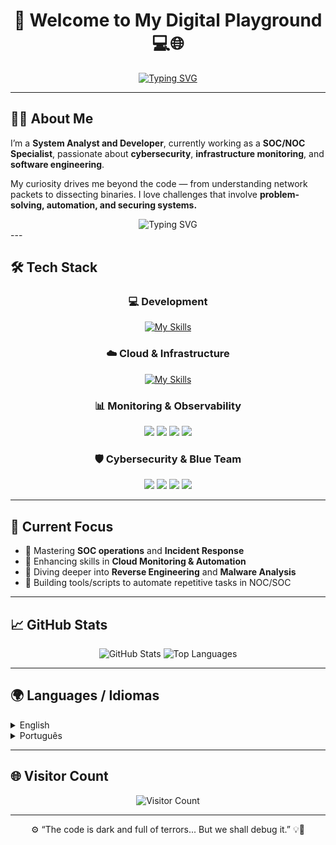 <div align="center">


# 🚀 Welcome to My Digital Playground 💻🌐

[![Typing SVG](https://readme-typing-svg.herokuapp.com?font=Fira+Code&pause=1000&center=true&vCenter=true&width=500&lines=System+Analyst+%26+Developer;SOC+%2F+NOC+Specialist;Cybersecurity+Enthusiast;Lifelong+Learner+%F0%9F%92%AA)](https://git.io/typing-svg)

</div>

---

## 🕵️‍♂️ About Me

I’m a **System Analyst and Developer**, currently working as a **SOC/NOC Specialist**, passionate about **cybersecurity**, **infrastructure monitoring**, and **software engineering**.

My curiosity drives me beyond the code — from understanding network packets to dissecting binaries. I love challenges that involve **problem-solving, automation, and securing systems.**  

<div align="center">

<img src="https://readme-typing-svg.herokuapp.com?font=Fira+Code&weight=600&size=22&duration=4000&pause=1000&color=00F5D4&center=true&vCenter=true&multiline=true&repeat=true&width=700&lines=System+Analyst+%7C+Developer+%7C+SOC+%2F+NOC+Specialist;Cybersecurity+%7C+Cloud+%7C+Monitoring+%7C+Automation;Curiosity-Driven+%7C+Lifelong+Learner+%F0%9F%92%AA" alt="Typing SVG" />

</div>
---

## 🛠️ Tech Stack

<div align="center">

### 💻 Development  
[![My Skills](https://skillicons.dev/icons?i=java,python,c,cpp,php,js,nodejs,html,css)](https://skillicons.dev)

### ☁️ Cloud & Infrastructure  
[![My Skills](https://skillicons.dev/icons?i=docker,aws,azure,linux,powershell,bash)](https://skillicons.dev)

### 📊 Monitoring & Observability  
<img src="https://img.shields.io/badge/Grafana-F46800?style=for-the-badge&logo=grafana&logoColor=white"/> 
<img src="https://img.shields.io/badge/Prometheus-E6522C?style=for-the-badge&logo=prometheus&logoColor=white"/>
<img src="https://img.shields.io/badge/Elastic-005571?style=for-the-badge&logo=elastic&logoColor=white"/>
<img src="https://img.shields.io/badge/Zabbix-DC2A2A?style=for-the-badge&logo=zabbix&logoColor=white"/>

### 🛡️ Cybersecurity & Blue Team  
<img src="https://img.shields.io/badge/Wireshark-1679A7?style=for-the-badge&logo=wireshark&logoColor=white"/> 
<img src="https://img.shields.io/badge/Nmap-214C5E?style=for-the-badge&logo=data:image/svg+xml;base64,&logoColor=white"/>
<img src="https://img.shields.io/badge/Reverse_Engineering-000000?style=for-the-badge&logo=protonmail&logoColor=white"/>
<img src="https://img.shields.io/badge/Assembly-007ACC?style=for-the-badge&logo=gear&logoColor=white"/>

</div>



---

## 🎯 Current Focus

- 🏹 Mastering **SOC operations** and **Incident Response**
- 🔧 Enhancing skills in **Cloud Monitoring & Automation**
- 🔐 Diving deeper into **Reverse Engineering** and **Malware Analysis**
- 🤖 Building tools/scripts to automate repetitive tasks in NOC/SOC

---

## 📈 GitHub Stats

<div align="center">

<img src="https://github-readme-stats.vercel.app/api?username=goetiaDEv&theme=gruvbox&show_icons=true&hide_border=true&count_private=true" alt="GitHub Stats" />

<img src="https://github-readme-stats.vercel.app/api/top-langs/?username=goetiaDEv&theme=gruvbox&show_icons=true&hide_border=true&layout=compact" alt="Top Languages" />

</div>

---

## 🌍 Languages / Idiomas

<details>
<summary>English</summary>
<br>
I am a System Analyst and Developer working as a SOC/NOC Specialist, passionate about cybersecurity, infrastructure, and software development. I explore topics like incident response, reverse engineering, cloud monitoring, and automation.
</details>

<details>
<summary>Português</summary>
<br>
Sou Analista e Desenvolvedor de Sistemas atuando como Especialista em SOC/NOC, apaixonado por cibersegurança, infraestrutura e desenvolvimento de software. Estudo temas como resposta a incidentes, engenharia reversa, monitoramento em nuvem e automação de processos.
</details>

---

## 🌐 Visitor Count

<div align="center">

![Visitor Count](https://profile-counter.glitch.me/KnucklesB/count.svg)

</div>

---

<div align="center">

⚙️ “The code is dark and full of terrors... But we shall debug it.” 💡🐛

</div>
